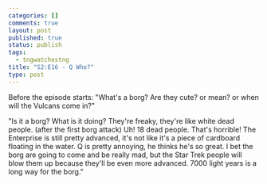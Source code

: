 ```yaml
--- 
categories: []
comments: true
layout: post
published: true
status: publish
tags: 
  - tngwatchestng
title: "S2:E16 - Q Who?"
type: post
---
```

Before the episode starts: "What's a borg? Are they cute? or mean? or when will the Vulcans come in?"

"Is it a borg? What is it doing? They're freaky, they're like white dead people. (after the first borg attack) Uh! 18 dead people. That's horrible! The Enterprise is still pretty advanced, it's not like it's a piece of cardboard floating in the water. Q is pretty annoying, he thinks he's so great. I bet the borg are going to come and be really mad, but the Star Trek people will blow them up because they'll be even more advanced. 7000 light years is a long way for the borg."
